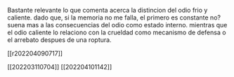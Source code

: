 
Bastante relevante lo que comenta acerca la distincion del odio frio y caliente. dado que, si la memoria no me falla, el primero es constante no? suena mas a las consecuencias del odio como estado interno. mientras que el odio caliente lo relaciono con la crueldad como mecanismo de defensa o el arrebato despues de una roptura.

[[r202204090717]]

[[202203110704]]
[[202204101142]]